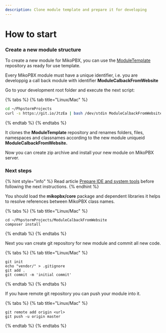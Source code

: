 ```yaml
---
description: Clone module template and prepare it for developing
---
```


# How to start

### Create a new module structure

To create a new module for MikoPBX, you can use the [ModuleTemplate](https://github.com/mikopbx/ModuleTemplate) repository as ready for use template.

Every MikoPBX module must have a unique identifier, i.e. you are developpig a call back module with identifier **ModuleCalbackFromWebsite**

Go to your development root folder and execute the next script: 

{% tabs %}
{% tab title="Linux/Mac" %}
```bash
cd ~/PhpstormProjects
curl -s https://git.io/JtzEa | bash /dev/stdin ModuleCalbackFromWebsite
```
{% endtab %}
{% endtabs %}

It clones the **ModuleTemplate** repository and renames folders, files, namespaces and classnames according to the new module uniqueid **ModuleCalbackFromWebsite.**

Now you can create zip archive and install your new module on MikoPBX server.

### Next steps

{% hint style="info" %}
Read article [Prepare IDE and system tools](../faq/prepare-ide-tools.md) before following the next instructions.
{% endhint %}

You should load the **mikopbx/core** package and dependent libraries it helps to resolve references between MikoPBX class names.  

{% tabs %}
{% tab title="Linux/Mac" %}
```text
cd ~/PhpstormProjects/ModuleCalbackFromWebsite
composer install
```
{% endtab %}
{% endtabs %}

Next you van create git repository for new module and commit all new code. 

{% tabs %}
{% tab title="Linux/Mac" %}
```text
git init
echo "vendor/" > .gitignore
git add .
git commit -m 'initial commit'
```
{% endtab %}
{% endtabs %}

If you have remote git repository you can push your module into it.

{% tabs %}
{% tab title="Linux/Mac" %}
```text
git remote add origin <url>
git push -u origin master
```
{% endtab %}
{% endtabs %}





